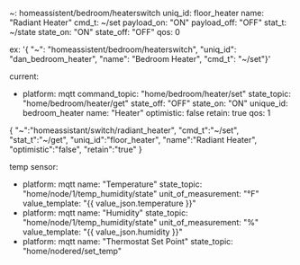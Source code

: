 ~: homeassistent/bedroom/heaterswitch
uniq_id: floor_heater
name: "Radiant Heater"
cmd_t: ~/set
payload_on: "ON"
payload_off: "OFF"
stat_t: ~/state
state_on: "ON"
state_off: "OFF"
qos: 0

ex: '{ "~": "homeassistent/bedroom/heaterswitch", "uniq_id": "dan_bedroom_heater", "name": "Bedroom Heater", "cmd_t": "~/set"}'


current:
- platform: mqtt
    command_topic: "home/bedroom/heater/set"
    state_topic: "home/bedroom/heater/get"
    state_off: "OFF"
    state_on: "ON"
    unique_id: bedroom_heater
    name: "Heater"
    optimistic: false
    retain: true
    qos: 1

{
    "~":"homeassistant/switch/radiant_heater",
    "cmd_t":"~/set",
    "stat_t":"~/get",
    "uniq_id":"floor_heater",
    "name":"Radiant Heater",
    "optimistic":"false",
    "retain":"true"
}


temp sensor:
- platform: mqtt
    name: "Temperature"
    state_topic: "home/node/1/temp_humidity/state"
    unit_of_measurement: "°F"
    value_template: "{{ value_json.temperature }}"
- platform: mqtt
    name: "Humidity"
    state_topic: "home/node/1/temp_humidity/state"
    unit_of_measurement: "%"
    value_template: "{{ value_json.humidity }}"
- platform: mqtt
    name: "Thermostat Set Point"
    state_topic: "home/nodered/set_temp"